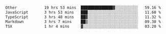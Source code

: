 <!--START_SECTION:waka-->

```txt
Other            19 hrs 53 mins  ██████████████▓░░░░░░░░░░   59.16 %
JavaScript       3 hrs 53 mins   ███░░░░░░░░░░░░░░░░░░░░░░   11.60 %
TypeScript       3 hrs 48 mins   ██▓░░░░░░░░░░░░░░░░░░░░░░   11.32 %
Markdown         3 hrs 7 mins    ██▒░░░░░░░░░░░░░░░░░░░░░░   09.30 %
TSX              1 hr 4 mins     ▓░░░░░░░░░░░░░░░░░░░░░░░░   03.20 %
```

<!--END_SECTION:waka--> 
 

